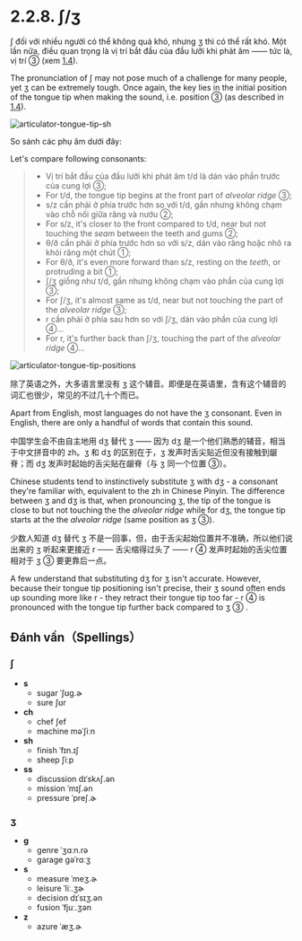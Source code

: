 # 2.2.8. <span class="pho">ʃ/ʒ</span>

<span class="pho">ʃ</span> đối với nhiều người có thể không quá khó, nhưng <span class="pho">ʒ</span> thì có thể rất khó. Một lần nữa, điều quan trọng là vị trí bắt đầu của đầu lưỡi khi phát âm —— tức là, vị trí ③ (xem [1.4](1.4-articulators)).

The pronunciation of <span class="pho">ʃ</span> may not pose much of a challenge for many people, yet <span class="pho">ʒ</span> can be extremely tough. Once again, the key lies in the initial position of the tongue tip when making the sound, i.e. position ③ (as described in [1.4](1.4-articulators)).

![articulator-tongue-tip-sh](/images/articulator-tongue-tip-sh.svg)

So sánh các phụ âm dưới đây:

Let's compare following consonants:

> - Vị trí bắt đầu của đầu lưỡi khi phát âm <span class="pho">t/d</span> là dán vào phần trước của cung lợi ③;
> - For <span class="pho">t/d</span>, the tongue tip begins at the front part of _alveolar ridge_ ③;
> - <span class="pho">s/z</span> cần phải ở phía trước hơn so với <span class="pho">t/d</span>, gần nhưng không chạm vào chỗ nối giữa răng và nướu ②;
> - For <span class="pho">s/z</span>, it's closer to the front compared to <span class="pho">t/d</span>, near but not touching the _seam_ between the teeth and gums ②;
> - <span class="pho">θ/ð</span> cần phải ở phía trước hơn so với <span class="pho">s/z</span>, dán vào răng hoặc nhô ra khỏi răng một chút ①;
> - For <span class="pho">θ/ð</span>, it's even more forward than <span class="pho">s/z</span>, resting on the _teeth_, or protruding a bit ①;
> - <span class="pho">ʃ/ʒ</span> giống như <span class="pho">t/d</span>, gần nhưng không chạm vào phần của cung lợi ③;
> - For <span class="pho">ʃ/ʒ</span>, it's almost same as <span class="pho">t/d</span>, near but not touching the part of the _alveolar ridge_ ③;
> - <span class="pho">r</span> cần phải ở phía sau hơn so với <span class="pho">ʃ/ʒ</span>, dán vào phần của cung lợi ④…
> - For <span class="pho">r</span>, it's further back than <span class="pho">ʃ/ʒ</span>, touching the part of the _alveolar ridge_ ④...

![articulator-tongue-tip-positions](/images/articulator-tongue-tip-positions.svg)

除了英语之外，大多语言里没有 <span class="pho">ʒ</span> 这个辅音。即便是在英语里，含有这个辅音的词汇也很少，常见的不过几十个而已。

Apart from English, most languages do not have the <span class="pho">ʒ</span> consonant. Even in English, there are only a handful of words that contain this sound.

中国学生会不由自主地用 <span class="pho">dʒ</span> 替代 <span class="pho">ʒ</span> —— 因为 <span class="pho">dʒ</span> 是一个他们熟悉的辅音，相当于中文拼音中的 <span class="pho">zh</span>。<span class="pho">ʒ</span> 和 <span class="pho">dʒ</span> 的区别在于，<span class="pho">ʒ</span> 发声时舌尖贴近但没有接触到龈脊；而 <span class="pho">dʒ</span> 发声时起始的舌尖贴在龈脊（与 <span class="pho">ʒ</span> 同一个位置 ③）。

Chinese students tend to instinctively substitute <span class="pho">ʒ</span> with <span class="pho">dʒ</span> - a consonant they're familiar with, equivalent to the <span class="pho">zh</span> in Chinese Pinyin. The difference between <span class="pho">ʒ</span> and <span class="pho">dʒ</span> is that, when pronouncing <span class="pho">ʒ</span>, the tip of the tongue is close to but not touching the the _alveolar ridge_ while for <span class="pho">dʒ</span>, the tongue tip starts at the the _alveolar ridge_ (same position as <span class="pho">ʒ</span> ③).

少数人知道 <span class="pho">dʒ</span> 替代 <span class="pho">ʒ</span> 不是一回事，但，由于舌尖起始位置并不准确，所以他们说出来的 <span class="pho">ʒ</span> 听起来更接近 <span class="pho">r</span> —— 舌尖缩得过头了 —— <span class="pho">r</span> ④ 发声时起始的舌尖位置相对于 <span class="pho">ʒ</span> ③ 要更靠后一点。

A few understand that substituting <span class="pho">dʒ</span> for <span class="pho">ʒ</span> isn't accurate. However, because their tongue tip positioning isn't precise, their <span class="pho">ʒ</span> sound often ends up sounding more like <span class="pho">r</span> - they retract their tongue tip too far - <span class="pho">r</span> ④ is pronounced with the tongue tip further back compared to <span class="pho">ʒ</span> ③ .

## Đánh vần（Spellings）

### <span class="pho">ʃ</span>

- **s**
  - sugar <span class="pho alt">ˈʃʊɡ.ɚ</span> <span class="speak-word-inline" data-audio-us-male="/audios/us/sugar-us-male.mp3" data-audio-us-female="/audios/us/sugar-us-female.mp3"></span>
  - sure <span class="pho alt">ʃʊr</span> <span class="speak-word-inline" data-audio-us-male="/audios/us/sure-us-male.mp3" data-audio-us-female="/audios/us/sure-us-female.mp3"></span>
- **ch**
  - chef <span class="pho alt">ʃef</span> <span class="speak-word-inline" data-audio-us-male="/audios/us/chef-us-male.mp3" data-audio-us-female="/audios/us/chef-us-female.mp3"></span>
  - machine <span class="pho alt">məˈʃiːn</span> <span class="speak-word-inline" data-audio-us-male="/audios/us/machine-us-male.mp3" data-audio-us-female="/audios/us/machine-us-female.mp3"></span>
- **sh**
  - finish <span class="pho alt">ˈfɪn.ɪʃ</span> <span class="speak-word-inline" data-audio-us-male="/audios/us/finish-us-male.mp3" data-audio-us-female="/audios/us/finish-us-female.mp3"></span>
  - sheep <span class="pho alt">ʃiːp</span> <span class="speak-word-inline" data-audio-us-male="/audios/us/sheep-us-male.mp3" data-audio-us-female="/audios/us/sheep-us-female.mp3"></span>
- **ss**
  - discussion <span class="pho alt">dɪˈskʌʃ.ən</span> <span class="speak-word-inline" data-audio-us-male="/audios/us/discussion-us-male.mp3" data-audio-us-female="/audios/us/discussion-us-female.mp3"></span>
  - mission <span class="pho alt">ˈmɪʃ.ən</span> <span class="speak-word-inline" data-audio-us-male="/audios/us/mission-us-male.mp3" data-audio-us-female="/audios/us/mission-us-female.mp3"></span>
  - pressure <span class="pho alt">ˈpreʃ.ɚ</span> <span class="speak-word-inline" data-audio-us-male="/audios/us/pressure-us-male.mp3" data-audio-us-female="/audios/us/pressure-us-female.mp3"></span>

### <span class="pho">ʒ</span>

- **g**
  - genre <span class="pho alt">ˈʒɑːn.rə</span> <span class="speak-word-inline" data-audio-us-male="/audios/us/genre-us-male.mp3" data-audio-us-female="/audios/us/genre-us-female.mp3"></span>
  - garage <span class="pho alt">ɡəˈrɑːʒ</span> <span class="speak-word-inline" data-audio-us-male="/audios/us/garage-us-male.mp3" data-audio-us-female="/audios/us/garage-us-female.mp3"></span>
- **s**
  - measure <span class="pho alt">ˈmeʒ.ɚ</span> <span class="speak-word-inline" data-audio-us-male="/audios/us/measure-us-male.mp3" data-audio-us-female="/audios/us/measure-us-female.mp3"></span>
  - leisure <span class="pho alt">ˈliː.ʒɚ</span> <span class="speak-word-inline" data-audio-us-male="/audios/us/leisure-us-male.mp3" data-audio-us-female="/audios/us/leisure-us-female.mp3"></span>
  - decision <span class="pho alt">dɪˈsɪʒ.ən</span> <span class="speak-word-inline" data-audio-us-male="/audios/us/decision-us-male.mp3" data-audio-us-female="/audios/us/decision-us-female.mp3"></span>
  - fusion <span class="pho alt">ˈfjuː.ʒən</span> <span class="speak-word-inline" data-audio-us-male="/audios/us/fusion-us-male.mp3" data-audio-us-female="/audios/us/fusion-us-female.mp3"></span>
- **z**
  - azure <span class="pho alt">ˈæʒ.ɚ</span> <span class="speak-word-inline" data-audio-us-male="/audios/us/azure-us-male.mp3" data-audio-us-female="/audios/us/azure-us-female.mp3"></span>
